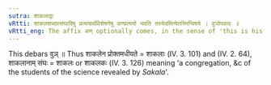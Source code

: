 ```yaml
---
sutra: शाकलाद्वा
vRtti: शाकलशब्दात्संघादिषु प्रत्ययार्थविशेषणेषु वाण्प्रत्ययो भवति तस्येदमित्येतस्मिन्विषये । वुञोपवादः ॥
vRtti_eng: The affix अण् optionally comes, in the sense of 'this is his congregation, mark, sign or hamlet,' after the word शाकल ॥
---
```

This debars वुञ् ॥ Thus शाकलेन प्रोक्तमधीयते = शाकलाः (IV. 3. 101) and (IV. 2. 64), शाकलानाम् संघः = शाकलः or शाकलकः (IV. 3. 126) meaning 'a congregation, &c of the students of the science revealed by _Sakala_'.
